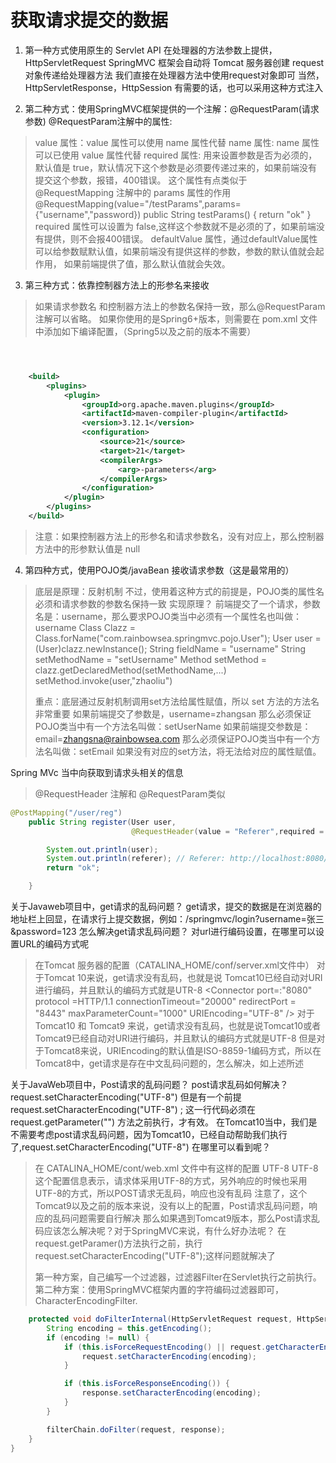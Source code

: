 # 获取请求提交的数据


1. 第一种方式使用原生的 Servlet API
在处理器的方法参数上提供，HttpServletRequest
SpringMVC 框架会自动将 Tomcat 服务器创建 request 对象传递给处理器方法
我们直接在处理器方法中使用request对象即可
当然，HttpServletResponse，HttpSession 有需要的话，也可以采用这种方式注入


2. 第二种方式：使用SpringMVC框架提供的一个注解：@RequestParam(请求参数)
@RequestParam注解中的属性:
> value 属性：value 属性可以使用 name 属性代替
> name 属性: name 属性可以已使用 value 属性代替
> required 属性: 用来设置参数是否为必须的，默认值是 true，默认情况下这个参数是必须要传递过来的，如果前端没有提交这个参数，报错，400错误。
> 这个属性有点类似于 @RequestMapping 注解中的 params 属性的作用
> @RequestMapping(value="/testParams",params={"username","password})
> public String testParams() {
>   return "ok"
> }
> required 属性可以设置为 false,这样这个参数就不是必须的了，如果前端没有提供，则不会报400错误。
> defaultValue 属性，通过defaultValue属性可以给参数赋默认值，如果前端没有提供这样的参数，参数的默认值就会起作用，
> 如果前端提供了值，那么默认值就会失效。
> 

3. 第三种方式：依靠控制器方法上的形参名来接收
> 如果请求参数名 和控制器方法上的参数名保持一致，那么@RequestParam注解可以省略。
> 如果你使用的是Spring6+版本，则需要在 pom.xml 文件中添加如下编译配置，（Spring5以及之前的版本不需要）
> 
```xml



    <build>
        <plugins>
            <plugin>
                <groupId>org.apache.maven.plugins</groupId>
                <artifactId>maven-compiler-plugin</artifactId>
                <version>3.12.1</version>
                <configuration>
                    <source>21</source>
                    <target>21</target>
                    <compilerArgs>
                        <arg>-parameters</arg>
                    </compilerArgs>
                </configuration>
            </plugin>
        </plugins>
    </build>

```
>  注意：如果控制器方法上的形参名和请求参数名，没有对应上，那么控制器方法中的形参默认值是 null
> 

4. 第四种方式，使用POJO类/javaBean 接收请求参数（这是最常用的）
> 底层是原理：反射机制
> 不过，使用着这种方式的前提是，POJO类的属性名必须和请求参数的参数名保持一致
> 实现原理？
>   前端提交了一个请求，参数名是：username，那么要求POJO类当中必须有一个属性名也叫做：username
>   Class Clazz = Class.forName("com.rainbowsea.springmvc.pojo.User");
>   User user = (User)clazz.newInstance();
>   String fieldName = "username"
>   String setMethodName = "setUsername"
>   Method setMethod = clazz.getDeclaredMethod(setMethodName,...)
>   setMethod.invoke(user,"zhaoliu")
> 
> 重点：底层通过反射机制调用set方法给属性赋值，所以 set 方法的方法名非常重要
> 如果前端提交了参数是，username=zhangsan
> 那么必须保证POJO类当中有一个方法名叫做：setUserName
> 如果前端提交参数是：email=zhangsna@rainbowsea.com
> 那么必须保证POJO类当中有一个方法名叫做：setEmail
> 如果没有对应的set方法，将无法给对应的属性赋值。
> 

Spring MVc 当中向获取到请求头相关的信息
>@RequestHeader 注解和 @RequestParam类似
```java
@PostMapping("/user/reg")
    public String register(User user,
                           @RequestHeader(value = "Referer",required = false,defaultValue = "") String referer) {

        System.out.println(user);
        System.out.println(referer); // Referer: http://localhost:8080/springmvc/
        return "ok";

    }
```

关于Javaweb项目中，get请求的乱码问题？
get请求，提交的数据是在浏览器的地址栏上回显，在请求行上提交数据，例如：/springmvc/login?username=张三&password=123
怎么解决get请求乱码问题？
 对url进行编码设置，在哪里可以设置URL的编码方式呢
> 在Tomcat 服务器的配置（CATALINA_HOME/conf/server.xml文件中）
> 对于Tomcat 10来说，get请求没有乱码，也就是说 Tomcat10已经自动对URI进行编码，并且默认的编码方式就是UTR-8
>           <Connector port=:"8080" protocol =HTTP/1.1
>                   connectionTimeout="20000"
>                   redirectPort = "8443"
>                   maxParameterCount="1000"
>                   URIEncoding="UTF-8"
>                   />
> 对于Tomcat10 和 Tomcat9 来说，get请求没有乱码，也就是说Tomcat10或者Tomcat9已经自动对URI进行编码，并且默认的编码方式就是UTF-8
> 但是对于Tomcat8来说，URIEncoding的默认值是ISO-8859-1编码方式，所以在Tomcat8中，get请求是存在中文乱码问题的，怎么解决，如上述所述
> 

关于JavaWeb项目中，Post请求的乱码问题？
post请求乱码如何解决？
request.setCharacterEncoding("UTF-8")
但是有一个前提
 request.setCharacterEncoding("UTF-8") ; 这一行代码必须在 request.getParameter("") 方法之前执行，才有效。
在Tomcat10当中，我们是不需要考虑post请求乱码问题，因为Tomcat10，已经自动帮助我们执行了,request.setCharacterEncoding("UTF-8")
在哪里可以看到呢？
> 在 CATALINA_HOME/cont/web.xml 文件中有这样的配置
> <request-character-encoding>UTF-8</request-character-encoding>
> <response-character-encoding>UTF-8</response-character-encoding>
> 这个配置信息表示，请求体采用UTF-8的方式，另外响应的时候也采用UTF-8的方式，所以POST请求无乱码，响应也没有乱码
> 注意了，这个Tomcat9以及之前的版本来说，没有以上的配置，Post请求乱码问题，响应的乱码问题需要自行解决
> 那么如果遇到Tomcat9版本，那么Post请求乱码应该怎么解决呢？对于SpringMVC来说，有什么好办法呢？
>  在request.getParamer()方法执行之前，执行 request.setCharacterEncoding("UTF-8");这样问题就解决了
>  
>第一种方案，自己编写一个过滤器，过滤器Filter在Servlet执行之前执行。
> 第二种方案：使用SpringMVC框架内置的字符编码过滤器即可，CharacterEncodingFilter.
```java
    protected void doFilterInternal(HttpServletRequest request, HttpServletResponse response, FilterChain filterChain) throws ServletException, IOException {
        String encoding = this.getEncoding();
        if (encoding != null) {
            if (this.isForceRequestEncoding() || request.getCharacterEncoding() == null) {
                request.setCharacterEncoding(encoding);
            }

            if (this.isForceResponseEncoding()) {
                response.setCharacterEncoding(encoding);
            }
        }

        filterChain.doFilter(request, response);
    }
}
```